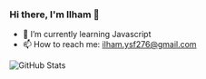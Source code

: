 ### Hi there, I'm Ilham 👋

- 🌱 I’m currently learning Javascript
- 📫 How to reach me: ilham.ysf276@gmail.com

![GitHub Stats](https://github-readme-stats.vercel.app/api?username=ilhamyusuf26&theme=dracula)

<!--
**ilhamyusuf27/ilhamyusuf27** is a ✨ _special_ ✨ repository because its `README.md` (this file) appears on your GitHub profile.

Here are some ideas to get you started:

- 🔭 I’m currently working on ...
- 🌱 I’m currently learning ...
- 👯 I’m looking to collaborate on ...
- 🤔 I’m looking for help with ...
- 💬 Ask me about ...
- 📫 How to reach me: ...
- 😄 Pronouns: ...
- ⚡ Fun fact: ...
-->
